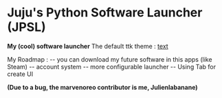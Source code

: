 # Juju's Python Software Launcher (JPSL)
**My (cool) software launcher**
The default ttk theme : [text](https://github.com/rdbende/Azure-ttk-theme)

My Roadmap :
	-- you can download my future software in this apps (like Steam)
	-- account system
	-- more configurable launcher
	-- Using Tab for create UI

**(Due to a bug, the marvenoreo contributor is me, Julienlabanane)**